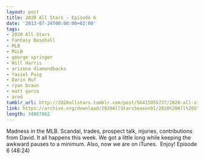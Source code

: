 ```yaml
---
layout: post
title: 2020 All Stars - Episode 6
date: '2013-07-24T00:00:00+02:00'
tags:
- 2020 All Stars
- Fantasy Baseball
- MLB
- MiLB
- george springer
- Will Harris
- arizona diamondbacks
- Yasiel Puig
- Darin Ruf
- ryan braun
- matt garza
- arod
tumblr_url: http://2020allstars.tumblr.com/post/56415055737/2020-all-stars-episode-6
link: https://archive.org/download/2020AllStarsSeason01/2020%20All%20Stars%20-%20Episode%206%20-%2020130724%20-%20Final.mp3
length: 34867062
---
```

Madness in the MLB. Scandal, trades, prospect talk, injuries, contributions from David. It all happens this week. We got a little long while keeping the awkward pauses to a minimum. Also, now we are on iTunes.  Enjoy!
Episode 6 (48:24)
